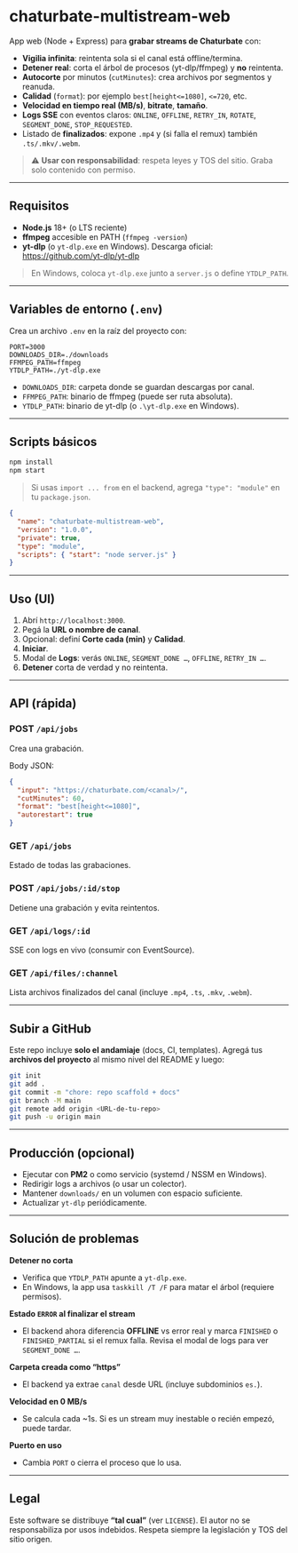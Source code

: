 # chaturbate-multistream-web

App web (Node + Express) para **grabar streams de Chaturbate** con:
- **Vigilia infinita**: reintenta sola si el canal está offline/termina.
- **Detener real**: corta el árbol de procesos (yt-dlp/ffmpeg) y **no** reintenta.
- **Autocorte** por minutos (`cutMinutes`): crea archivos por segmentos y reanuda.
- **Calidad** (`format`): por ejemplo `best[height<=1080]`, `<=720`, etc.
- **Velocidad en tiempo real (MB/s)**, **bitrate**, **tamaño**.
- **Logs SSE** con eventos claros: `ONLINE`, `OFFLINE`, `RETRY_IN`, `ROTATE`, `SEGMENT_DONE`, `STOP_REQUESTED`.
- Listado de **finalizados**: expone `.mp4` y (si falla el remux) también `.ts/.mkv/.webm`.

> ⚠️ **Usar con responsabilidad**: respeta leyes y TOS del sitio. Graba solo contenido con permiso.

---

## Requisitos

- **Node.js** 18+ (o LTS reciente)
- **ffmpeg** accesible en PATH (`ffmpeg -version`)
- **yt-dlp** (o `yt-dlp.exe` en Windows). Descarga oficial: https://github.com/yt-dlp/yt-dlp

> En Windows, coloca `yt-dlp.exe` junto a `server.js` o define `YTDLP_PATH`.

---

## Variables de entorno (`.env`)

Crea un archivo `.env` en la raíz del proyecto con:

```env
PORT=3000
DOWNLOADS_DIR=./downloads
FFMPEG_PATH=ffmpeg
YTDLP_PATH=./yt-dlp.exe
```

- `DOWNLOADS_DIR`: carpeta donde se guardan descargas por canal.
- `FFMPEG_PATH`: binario de ffmpeg (puede ser ruta absoluta).
- `YTDLP_PATH`: binario de yt-dlp (o `.\yt-dlp.exe` en Windows).

---

## Scripts básicos

```bash
npm install
npm start
```

> Si usas `import ... from` en el backend, agrega `"type": "module"` en tu `package.json`.

```json
{
  "name": "chaturbate-multistream-web",
  "version": "1.0.0",
  "private": true,
  "type": "module",
  "scripts": { "start": "node server.js" }
}
```

---

## Uso (UI)

1. Abrí `http://localhost:3000`.
2. Pegá la **URL o nombre de canal**.
3. Opcional: definí **Corte cada (min)** y **Calidad**.
4. **Iniciar**.
5. Modal de **Logs**: verás `ONLINE`, `SEGMENT_DONE …`, `OFFLINE`, `RETRY_IN …`.
6. **Detener** corta de verdad y no reintenta.

---

## API (rápida)

### POST `/api/jobs`
Crea una grabación.

Body JSON:
```json
{
  "input": "https://chaturbate.com/<canal>/",
  "cutMinutes": 60,
  "format": "best[height<=1080]",
  "autorestart": true
}
```

### GET `/api/jobs`
Estado de todas las grabaciones.

### POST `/api/jobs/:id/stop`
Detiene una grabación y evita reintentos.

### GET `/api/logs/:id`
SSE con logs en vivo (consumir con EventSource).

### GET `/api/files/:channel`
Lista archivos finalizados del canal (incluye `.mp4`, `.ts`, `.mkv`, `.webm`).

---

## Subir a GitHub

Este repo incluye **solo el andamiaje** (docs, CI, templates). Agregá tus **archivos del proyecto** al mismo nivel del README y luego:

```bash
git init
git add .
git commit -m "chore: repo scaffold + docs"
git branch -M main
git remote add origin <URL-de-tu-repo>
git push -u origin main
```

---

## Producción (opcional)

- Ejecutar con **PM2** o como servicio (systemd / NSSM en Windows).
- Redirigir logs a archivos (o usar un colector).
- Mantener `downloads/` en un volumen con espacio suficiente.
- Actualizar `yt-dlp` periódicamente.

---

## Solución de problemas

**Detener no corta**  
- Verifica que `YTDLP_PATH` apunte a `yt-dlp.exe`.
- En Windows, la app usa `taskkill /T /F` para matar el árbol (requiere permisos).

**Estado `ERROR` al finalizar el stream**  
- El backend ahora diferencia **OFFLINE** vs error real y marca `FINISHED` o `FINISHED_PARTIAL` si el remux falla. Revisa el modal de logs para ver `SEGMENT_DONE …`.

**Carpeta creada como “https”**  
- El backend ya extrae `canal` desde URL (incluye subdominios `es.`).

**Velocidad en 0 MB/s**  
- Se calcula cada ~1s. Si es un stream muy inestable o recién empezó, puede tardar.

**Puerto en uso**  
- Cambia `PORT` o cierra el proceso que lo usa.

---

## Legal

Este software se distribuye **“tal cual”** (ver `LICENSE`). El autor no se responsabiliza por usos indebidos. Respeta siempre la legislación y TOS del sitio origen.
